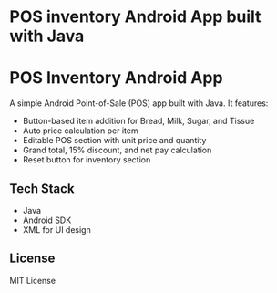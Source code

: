 ﻿# POS inventory Android App built with Java
# POS Inventory Android App

A simple Android Point-of-Sale (POS) app built with Java. It features:

- Button-based item addition for Bread, Milk, Sugar, and Tissue
- Auto price calculation per item
- Editable POS section with unit price and quantity
- Grand total, 15% discount, and net pay calculation
- Reset button for inventory section

## Tech Stack
- Java
- Android SDK
- XML for UI design


## License
MIT License
